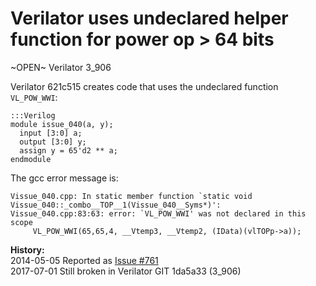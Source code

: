 
Verilator uses undeclared helper function for power op > 64 bits
================================================================

~OPEN~ Verilator 3_906

Verilator 621c515 creates code that uses the undeclared function `VL_POW_WWI`:

    :::Verilog
    module issue_040(a, y);
      input [3:0] a;
      output [3:0] y;
      assign y = 65'd2 ** a;
    endmodule

The gcc error message is:

    Vissue_040.cpp: In static member function `static void Vissue_040::_combo__TOP__1(Vissue_040__Syms*)':
    Vissue_040.cpp:83:63: error: `VL_POW_WWI' was not declared in this scope
         VL_POW_WWI(65,65,4, __Vtemp3, __Vtemp2, (IData)(vlTOPp->a));

**History:**  
2014-05-05 Reported as [Issue #761](http://www.veripool.org/issues/761-Verilator-Verilator-uses-undeclared-helper-function-for-power-op-64-bits)  
2017-07-01 Still broken in Verilator GIT 1da5a33 (3_906)  
